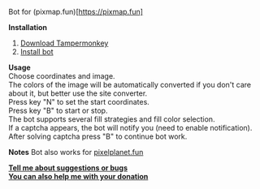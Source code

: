 Bot for (pixmap.fun)[https://pixmap.fun] 

**Installation**<br/>
1. [Download Tampermonkey](https://www.tampermonkey.net)
2. [Install bot](https://touchedbydarkness.github.io/stuff/ppf_bot_2/initer.user.js)

**Usage**<br/>
  Choose coordinates and image.<br/>
  The colors of the image will be automatically converted if you don't care about it, but better use the site converter.<br/>
  Press key "N" to set the start coordinates.<br/>
  Press key "B" to start or stop.<br/>
  The bot supports several fill strategies and fill color selection.<br/>
  If a captcha appears, the bot will notify you (need to enable notification).<br/>
  After solving captcha press "B" to continue bot work.

**Notes** 
  Bot also works for [pixelplanet.fun](https://pixelplanet.fun)

**[Tell me about suggestions or bugs](https://discord.gg/VyfVmD2nhZ)**<br/>
**[You can also help me with your donation](https://boosty.to/touchedbydarkness)**
